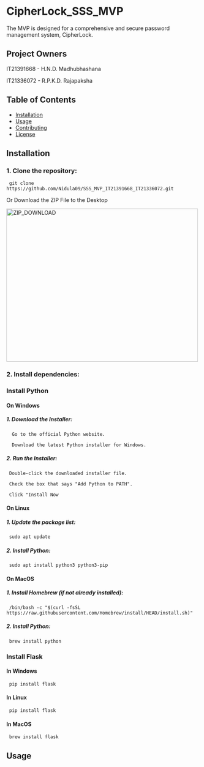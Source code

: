 # CipherLock_SSS_MVP
The MVP is designed for a comprehensive and secure password management system, CipherLock. 
## Project Owners 

IT21391668 - H.N.D. Madhubhashana

IT21336072 - R.P.K.D. Rajapaksha

## Table of Contents
- [Installation](#installation)
- [Usage](#usage)
- [Contributing](#contributing)
- [License](#license)

## Installation
### 1. Clone the repository:
```
 git clone https://github.com/Nidula09/SSS_MVP_IT21391668_IT21336072.git
```


Or Download the ZIP File to the Desktop

  <img src="https://github.com/Nidula09/SSS_MVP_IT21391668_IT21336072/assets/119744082/588d0a2f-a23f-4c42-8175-91dba3c2c551" alt="ZIP_DOWNLOAD" width="500" height="400"/>

 ### 2. Install dependencies:

### Install Python

#### On Windows

 #####  1. Download the Installer:

      Go to the official Python website.
   
      Download the latest Python installer for Windows.

  #####   2. Run the Installer:

     Double-click the downloaded installer file.
   
     Check the box that says "Add Python to PATH".
   
     Click "Install Now
   
   #### On Linux
   
#####  1. Update the package list:
```
 sudo apt update
```

#####   2. Install Python:
```
 sudo apt install python3 python3-pip
```
   #### On MacOS
   
#####  1. Install Homebrew (if not already installed):
```
 /bin/bash -c "$(curl -fsSL https://raw.githubusercontent.com/Homebrew/install/HEAD/install.sh)"
```

#####   2. Install Python:
```
 brew install python
```

### Install Flask
 
####   In Windows
```
 pip install flask
 ```
 ####  In Linux
```
 pip install flask
 ```
 ####  In MacOS
```
 brew install flask
 ```

## Usage

